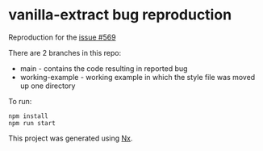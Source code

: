 # vanilla-extract bug reproduction

Reproduction for the [issue #569](https://github.com/seek-oss/vanilla-extract/issues/569)

There are 2 branches in this repo:

- main - contains the code resulting in reported bug
- working-example - working example in which the style file was moved up one directory

To run:

```
npm install
npm run start
```

This project was generated using [Nx](https://nx.dev).
